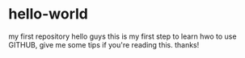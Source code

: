 # hello-world
my first repository
hello guys 
this is my first step to learn hwo to use GITHUB, give me some tips if you're reading this. thanks!

